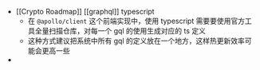 - [[Crypto Roadmap]] [[graphql]] typescript
	- 在 `@apollo/client` 这个前端实现中，使用 typescript 需要要使用官方工具全量扫描仓库，对每一个 gql 的使用生成对应的 ts 定义
	- 这种方式建议把系统中所有 gql 的定义放在一个地方，这样热更新效率可能会更高一些
-